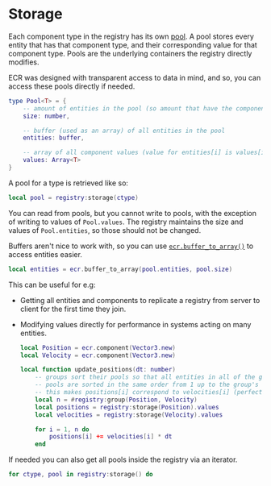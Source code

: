 # Storage

Each component type in the registry has its own [pool](../api/Pool.md). A pool
stores every entity that has that component type, and their corresponding value
for that component type. Pools are the underlying containers the registry
directly modifies.

ECR was designed with transparent access to data in mind, and so, you can access
these pools directly if needed.

```lua
type Pool<T> = {
    -- amount of entities in the pool (so amount that have the component type)
    size: number,

    -- buffer (used as an array) of all entities in the pool
    entities: buffer,

    -- array of all component values (value for entities[i] is values[i])
    values: Array<T>
}
```

A pool for a type is retrieved like so:

```lua
local pool = registry:storage(ctype)
```

You can read from pools, but you cannot write to pools, with the exception
of writing to values of `Pool.values`. The registry maintains the size and
values of `Pool.entities`, so those should not be changed.

Buffers aren't nice to work with, so you can use
[`ecr.buffer_to_array()`](../api/ecr#buffer_to_array) to access entities easier.

```lua
local entities = ecr.buffer_to_array(pool.entities, pool.size)
```

This can be useful for e.g:

- Getting all entities and components to replicate a registry from server to
  client for the first time they join.

- Modifying values directly for performance in systems acting on many entities.

    ```lua
    local Position = ecr.component(Vector3.new)
    local Velocity = ecr.component(Vector3.new)

    local function update_positions(dt: number)
        -- groups sort their pools so that all entities in all of the group's
        -- pools are sorted in the same order from 1 up to the group's size
        -- this makes positions[i] correspond to velocities[i] (perfect SoA)
        local n = #registry:group(Position, Velocity)
        local positions = registry:storage(Position).values
        local velocities = registry:storage(Velocity).values

        for i = 1, n do
            positions[i] += velocities[i] * dt
        end
    ```

If needed you can also get all pools inside the registry via an iterator.

```lua
for ctype, pool in registry:storage() do
```
